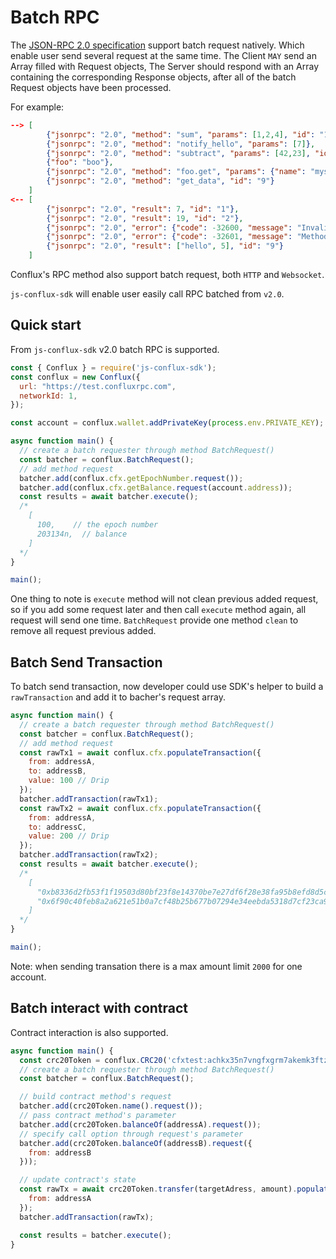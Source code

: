 # Batch RPC

The [JSON-RPC 2.0 specification](https://www.jsonrpc.org/specification#batch) support batch request natively. Which enable user send several request at the same time.
The Client `MAY` send an Array filled with Request objects, The Server should respond with an Array containing the corresponding Response objects, after all of the batch Request objects have been processed.

For example:

```json
--> [
        {"jsonrpc": "2.0", "method": "sum", "params": [1,2,4], "id": "1"},
        {"jsonrpc": "2.0", "method": "notify_hello", "params": [7]},
        {"jsonrpc": "2.0", "method": "subtract", "params": [42,23], "id": "2"},
        {"foo": "boo"},
        {"jsonrpc": "2.0", "method": "foo.get", "params": {"name": "myself"}, "id": "5"},
        {"jsonrpc": "2.0", "method": "get_data", "id": "9"} 
    ]
<-- [
        {"jsonrpc": "2.0", "result": 7, "id": "1"},
        {"jsonrpc": "2.0", "result": 19, "id": "2"},
        {"jsonrpc": "2.0", "error": {"code": -32600, "message": "Invalid Request"}, "id": null},
        {"jsonrpc": "2.0", "error": {"code": -32601, "message": "Method not found"}, "id": "5"},
        {"jsonrpc": "2.0", "result": ["hello", 5], "id": "9"}
    ]
```

Conflux's RPC method also support batch request, both `HTTP` and `Websocket`.

`js-conflux-sdk` will enable user easily call RPC batched from `v2.0`.

## Quick start

From `js-conflux-sdk` v2.0 batch RPC is supported.

```js
const { Conflux } = require('js-conflux-sdk');
const conflux = new Conflux({
  url: "https://test.confluxrpc.com",
  networkId: 1,
});

const account = conflux.wallet.addPrivateKey(process.env.PRIVATE_KEY);

async function main() {
  // create a batch requester through method BatchRequest()
  const batcher = conflux.BatchRequest();
  // add method request
  batcher.add(conflux.cfx.getEpochNumber.request());
  batcher.add(conflux.cfx.getBalance.request(account.address));
  const results = await batcher.execute();
  /*
    [
      100,    // the epoch number
      203134n,  // balance
    ]
  */
}

main();
```

One thing to note is `execute` method will not clean previous added request, so if you add some request later and then call `execute` method again, 
all request will send one time. `BatchRequest` provide one method `clean` to remove all request previous added.

## Batch Send Transaction

To batch send transaction, now developer could use SDK's helper to build a `rawTransaction` and add it to bacher's request array.

```js
async function main() {
  // create a batch requester through method BatchRequest()
  const batcher = conflux.BatchRequest();
  // add method request
  const rawTx1 = await conflux.cfx.populateTransaction({
    from: addressA,
    to: addressB,
    value: 100 // Drip
  });
  batcher.addTransaction(rawTx1);
  const rawTx2 = await conflux.cfx.populateTransaction({
    from: addressA,
    to: addressC,
    value: 200 // Drip
  });
  batcher.addTransaction(rawTx2);
  const results = await batcher.execute();
  /*
    [
      "0xb8336d2fb53f1f19503d80bf23f8e14370be7e27df6f28e38fa95b8efd8d5c93",
      "0x6f90c40feb8a2a621e51b0a7cf48b25b677b07294e34eebda5318d7cf23ca9e5",
    ]
  */
}

main();
```

Note: when sending transation there is a max amount limit `2000` for one account.

## Batch interact with contract

Contract interaction is also supported.

```js
async function main() {
  const crc20Token = conflux.CRC20('cfxtest:achkx35n7vngfxgrm7akemk3ftzy47t61yk5nn270s');
  // create a batch requester through method BatchRequest()
  const batcher = conflux.BatchRequest();

  // build contract method's request
  batcher.add(crc20Token.name().request());
  // pass contract method's parameter
  batcher.add(crc20Token.balanceOf(addressA).request());
  // specify call option through request's parameter
  batcher.add(crc20Token.balanceOf(addressB).request({
    from: addressB
  }));

  // update contract's state
  const rawTx = await crc20Token.transfer(targetAdress, amount).populateTransaction({
    from: addressA
  });
  batcher.addTransaction(rawTx);

  const results = batcher.execute();
}
```